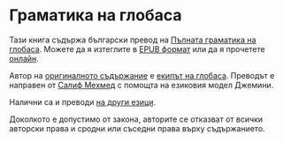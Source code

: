 # Граматика на глобаса

Тази книга съдържа български превод на [Пълната граматика на глобаса][cgg-link].
Можете да я изтеглите в [EPUB формат][epub-link] или да я прочетете [онлайн][web-link].

Автор на [оригиналното съдържание][oc-link] е [екипът на глобаса][gb-link].
Преводът е направен от [Салиф Мехмед][sm-link] с помощта на езиковия модел Джемини.

Налични са и преводи [на други езици][all-link].

Доколкото е допустимо от закона, авторите се отказват от всички авторски права и сродни или съседни права върху съдържанието.

[cgg-link]:https://salif.github.io/gramati-fe-globasa/eng/
[epub-link]:Gramati_fe_Globasa_Mesi_2_Nyan_2025_Bulgarisa_Gemini.epub
[web-link]:https://salif.github.io/gramati-fe-globasa/bg-gemini/
[oc-link]:https://xwexi.globasa.net/eng/gramati
[gb-link]:https://globasa.net/
[sm-link]:https://salif.eu/bg/
[all-link]:https://salif.github.io/gramati-fe-globasa/
